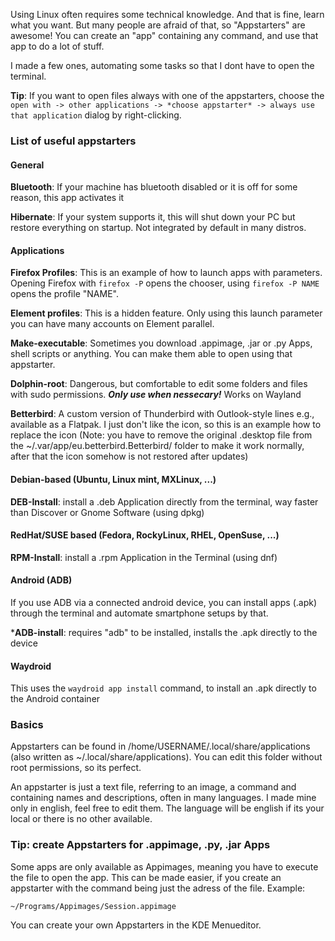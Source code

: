Using Linux often requires some technical knowledge. And that is fine, learn what you want. But many people are afraid of that, so "Appstarters" are awesome! You can create an "app" containing any command, and use that app to do a lot of stuff.

I made a few ones, automating some tasks so that I dont have to open the terminal.

**Tip**: If you want to open files always with one of the appstarters, choose the `open with -> other applications -> *choose appstarter* -> always use that application` dialog by right-clicking.

### List of useful appstarters

#### General
**Bluetooth**: If your machine has bluetooth disabled or it is off for some reason, this app activates it

**Hibernate**: If your system supports it, this will shut down your PC but restore everything on startup. Not integrated by default in many distros.

#### Applications
**Firefox Profiles**: This is an example of how to launch apps with parameters. Opening Firefox with `firefox -P` opens the chooser, using `firefox -P NAME` opens the profile "NAME".

**Element profiles**: This is a hidden feature. Only using this launch parameter you can have many accounts on Element parallel.

**Make-executable**: Sometimes you download .appimage, .jar or .py Apps, shell scripts or anything. You can make them able to open using that appstarter.

**Dolphin-root**: Dangerous, but comfortable to edit some folders and files with sudo permissions. ***Only use when nessecary!*** Works on Wayland

**Betterbird**: A custom version of Thunderbird with Outlook-style lines e.g., available as a Flatpak. I just don't like the icon, so this is an example how to replace the icon (Note: you have to remove the original .desktop file from the ~/.var/app/eu.betterbird.Betterbird/ folder to make it work normally, after that the icon somehow is not restored after updates)

#### Debian-based (Ubuntu, Linux mint, MXLinux, ...)
**DEB-Install**: install a .deb Application directly from the terminal, way faster than Discover or Gnome Software (using dpkg)

#### RedHat/SUSE based (Fedora, RockyLinux, RHEL, OpenSuse, ...)
**RPM-Install**: install a .rpm Application in the Terminal (using dnf)

#### Android (ADB)
If you use ADB via a connected android device, you can install apps (.apk) through the terminal and automate smartphone setups by that.

***ADB-install**: requires "adb" to be installed, installs the .apk directly to the device

#### Waydroid
This uses the `waydroid app install` command, to install an .apk directly to the Android container

### Basics
Appstarters can be found in  /home/USERNAME/.local/share/applications (also written as ~/.local/share/applications). You can edit this folder without root permissions, so its perfect.

An appstarter is just a text file, referring to an image, a command and containing names and descriptions, often in many languages. I made mine only in english, feel free to edit them. The language will be english if its your local or there is no other available.

### Tip: create Appstarters for .appimage, .py, .jar Apps
Some apps are only available as Appimages, meaning you have to execute the file to open the app. This can be made easier, if you create an appstarter with the command being just the adress of the file. Example:

`~/Programs/Appimages/Session.appimage`

You can create your own Appstarters in the KDE Menueditor.
